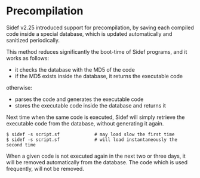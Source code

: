 # Precompilation

Sidef v2.25 introduced support for precompilation, by saving each compiled code inside a special database, which is updated automatically and sanitized periodically.


This method reduces significantly the boot-time of Sidef programs, and it works as follows:

* it checks the database with the MD5 of the code
* if the MD5 exists inside the database, it returns the executable code


otherwise:

* parses the code and generates the executable code
* stores the executable code inside the database and returns it


Next time when the same code is executed, Sidef will simply retrieve the executable code from the database, without generating it again.

```console
$ sidef -s script.sf             # may load slow the first time
$ sidef -s script.sf             # will load instantaneously the second time
```

When a given code is not executed again in the next two or three days, it will be removed automatically from the database. The code which is used frequently, will not be removed.
